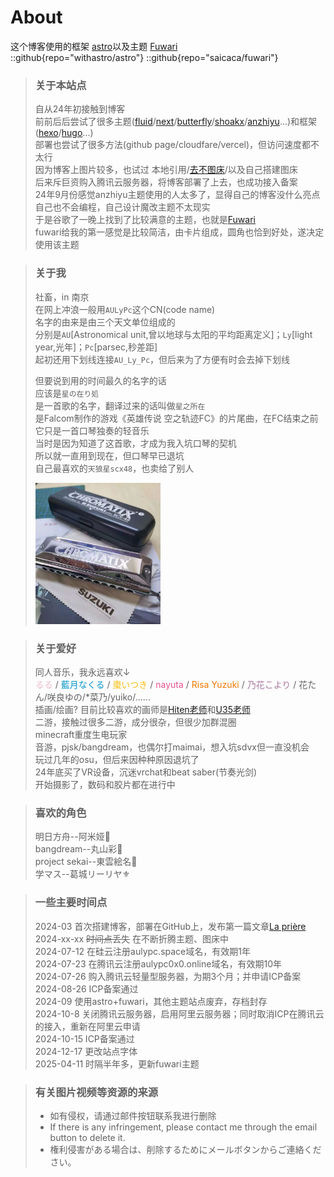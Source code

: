 # About
这个博客使用的框架 [astro](https://github.com/withastro/astro)以及主题 [Fuwari](https://github.com/saicaca/fuwari)  
::github{repo="withastro/astro"}
::github{repo="saicaca/fuwari"}

> ### 关于本站点
> 自从24年初接触到博客  
> 前前后后尝试了很多主题([fluid](https://github.com/fluid-dev/hexo-theme-fluid)/[next](https://github.com/next-theme/hexo-theme-next)/[butterfly](https://github.com/jerryc127/hexo-theme-butterfly)/[shoakx](https://github.com/theme-shoka-x/hexo-theme-shokaX)/[anzhiyu](https://github.com/anzhiyu-c/hexo-theme-anzhiyu)...)和框架([hexo](https://github.com/hexojs/hexo)/[hugo](https://github.com/gohugoio/hugo)...)  
> 部署也尝试了很多方法(github page/cloudfare/vercel)，但访问速度都不太行  
> 因为博客上图片较多，也试过 本地引用/[去不图床](https://7bu.top/)/以及自己搭建图床  
> 后来斥巨资购入腾讯云服务器，将博客部署了上去，也成功接入备案  
> 24年9月份感觉anzhiyu主题使用的人太多了，显得自己的博客没什么亮点  
> 自己也不会编程，自己设计魔改主题不太现实  
> 于是谷歌了一晚上找到了比较满意的主题，也就是[Fuwari](https://github.com/saicaca/fuwari)  
> fuwari给我的第一感觉是比较简洁，由卡片组成，圆角也恰到好处，遂决定使用该主题  

> ### 关于我
> 社畜，in 南京  
> 在网上冲浪一般用``AULyPc``这个CN(code name)  
> 名字的由来是由三个天文单位组成的  
> 分别是``AU``[Astronomical unit,曾以地球与太阳的平均距离定义]；``Ly``[light year,光年]；``Pc``[parsec,秒差距]  
> 起初还用下划线连接``AU_Ly_Pc``，但后来为了方便有时会去掉下划线  
> 
> 但要说到用的时间最久的名字的话  
> 应该是``星の在り処``  
> 是一首歌的名字，翻译过来的话叫做``星之所在``  
> 是Falcom制作的游戏《英雄传说 空之轨迹FC》的片尾曲，在FC结束之前它只是一首口琴独奏的轻音乐  
> 当时是因为知道了这首歌，才成为我入坑口琴的契机  
> 所以就一直用到现在，但口琴早已退坑  
> 自己最喜欢的``天狼星scx48``，也卖给了别人  
> <td><img src="https://raw.githubusercontent.com/AULyPc1/aulypc_fuwari_blog/main/picture/mypic/data/system/scx48.jpg" border=0 width=200 height=""></td>
<!--
> 
> 大学时进入同人音乐这个坑x，后面一起参加过几次live以及线下团建活动  
> 和许多同好见面，为了方便称呼又用了``spy``这个代号  
> 由来很简单，是我真实名字的首字母组合，很巧合(ba爱丽丝:"wc，盒!")  
> 
> 后来因为我头像一直是[阿米娅](https://zh.moegirl.org.cn/zh-hans/%E9%98%BF%E7%B1%B3%E5%A8%85)这个角色  
> 所以直接以我头像的角色，以`` 兔兔 ``来称呼我了  
-->
> ### 关于爱好
> 同人音乐，我永远喜欢↓  
> <span  style="color:#eebbcb; "> るる </span>/
<span  style="color:#0094c8; "> 藍月なくる </span>/
<span  style="color:#f7c114; "> 棗いつき </span>/
<span  style="color:#e95295; "> nayuta </span>/
<span  style="color:#ee7800; "> Risa Yuzuki </span>/
<span  style="color:#a779a0; "> 乃花こより </span>/
花たん/咲良ゆの/*菜乃/yuiko/......  
> 插画/绘画? 目前比较喜欢的画师是[Hiten老师](https://twitter.com/HitenKei)和[U35老师](https://twitter.com/umiko35)  
> 二游，接触过很多二游，成分很杂，但很少加群混圈  
> minecraft重度生电玩家  
> 音游，pjsk/bangdream，也偶尔打maimai，想入坑sdvx但一直没机会  
> 玩过几年的osu，但后来因种种原因退坑了  
> 24年底买了VR设备，沉迷vrchat和beat saber(节奏光剑)  
> 开始摄影了，数码和胶片都在进行中  

> ### 喜欢的角色
> 明日方舟--阿米娅🐰  
> bangdream--丸山彩🌸  
> project sekai--東雲絵名🎨  
> 学マス--葛城リーリヤ⚜️  

> ### 一些主要时间点
> 2024-03 首次搭建博客，部署在GitHub上，发布第一篇文章[La prière](blog.aulypc0x0.online/La_priere)  
> 2024-xx-xx ~~时间点丢失~~ 在不断折腾主题、图床中  
> 2024-07-12 在硅云注册aulypc.space域名，有效期1年  
> 2024-07-23 在腾讯云注册aulypc0x0.online域名，有效期10年  
> 2024-07-26 购入腾讯云轻量型服务器，为期3个月；并申请ICP备案  
> 2024-08-26 ICP备案通过  
> 2024-09 使用astro+fuwari，其他主题站点废弃，存档封存  
> 2024-10-8 关闭腾讯云服务器，启用阿里云服务器；同时取消ICP在腾讯云的接入，重新在阿里云申请  
> 2024-10-15 ICP备案通过  
> 2024-12-17 更改站点字体  
> 2025-04-11 时隔半年多，更新fuwari主题  

> ### 有关图片视频等资源的来源
> - 如有侵权，请通过邮件按钮联系我进行删除
> - If there is any infringement, please contact me through the email button to delete it.
> - 権利侵害がある場合は、削除するためにメールボタンからご連絡ください。
<!-- > - (banner)[葛城リーリヤ](https://www.youtube.com/watch?v=X56QfFhKXEU) by [へちま[twitter]](https://x.com/hechima10040)
> - (头像/avatar)[Amiya](https://x.com/sia_Job00/status/1224709687179956228) by [sia/しあ[twitter]](https://x.com/sia_Job00) [sia/しあ[pixiv]](https://www.pixiv.net/users/35950308)-->